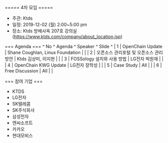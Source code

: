 ===== 4차 모임 =====
  * 주관: Ktds
  * 일정: 2019-12-02 (월) 2:00~5:00 pm
  * 장소: Ktds 방배사옥 207호 강의실 (https://www.ktds.com/company/about_location.jsp)

=== Agenda ===
^ No  ^ Agenda                 ^ Speaker                           ^ Slide  ^
| 1   | OpenChain Update       | Shane Coughlan, Linux Foundation  |        |
| 2   | 오픈소스 관리포털 및 오픈소스 관리방안  | Ktds 김상미, 이지현                     |        |
| 3   | FOSSology 설치와 사용 방법    | LG전자 박원재                          |        |
| 4   | OpenChain KWG Update   | LG전자 장학성                          |        |
| 5   | Case Study | All                           |        |
| 6   | Free Discussion        | All                               |        |





=== 참여 기업 ===
  * KTDS
  * LG전자
  * SK텔레콤
  * SK주식회사
  * 삼성전자
  * 엔씨소프트
  * 카카오
  * 현대모비스
